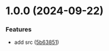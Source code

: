 # 1.0.0 (2024-09-22)


### Features

* add src ([5b63851](https://github.com/martinstark/storage-ts/commit/5b638512ee7580c98a4dcb4a2d5f31307be98fda))
